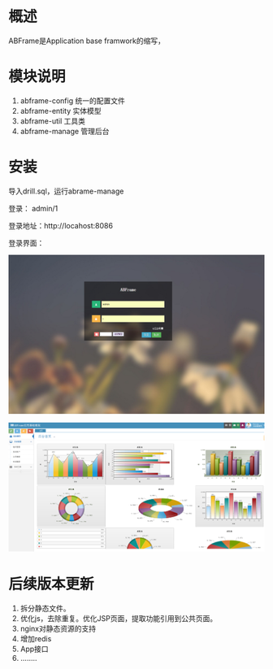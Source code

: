 # 概述

ABFrame是Application base framwork的缩写，


# 模块说明


1. abframe-config  统一的配置文件
2. abframe-entity  实体模型
3. abframe-util    工具类
4. abframe-manage  管理后台


# 安装

导入drill.sql，运行abrame-manage

登录： admin/1

登录地址：http://locahost:8086  

登录界面：

![login](https://github.com/zoopaper/assets/blob/master/img/login.jpg)

![login](https://github.com/zoopaper/assets/blob/master/img/main.jpg)

# 后续版本更新

1. 拆分静态文件。
2. 优化js，去除重复。优化JSP页面，提取功能引用到公共页面。
3. nginx对静态资源的支持
4. 增加redis
5. App接口
6. ........
